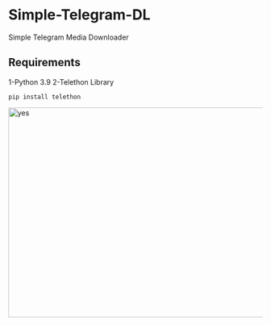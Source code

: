 # Simple-Telegram-DL
Simple Telegram Media Downloader

Requirements
------------
1-Python 3.9
2-Telethon Library
```
pip install telethon
```
<img width="526" height="416" alt="yes" src="https://github.com/user-attachments/assets/3b6a854d-c04e-4572-8456-2f6831dbe22e" />
